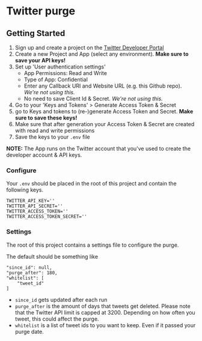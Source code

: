 # Twitter purge

## Getting Started

1. Sign up and create a project on the [Twitter Developer Portal](https://developer.twitter.com/)
1. Create a new Project and App (select any environment). **Make sure to save your API keys!**
1. Set up 'User authentication settings'
    * App Permissions: Read and Write
    * Type of App: Confidential 
    * Enter any Callback URI and Website URL (e.g. this Github repo). *We're not using this.*
    * No need to save Client Id & Secret. *We're not using this.*
1. Go to your 'Keys and Tokens' > Generate Access Token & Secret
1. go to Keys and tokens to (re-)generate Access Token and Secret. **Make sure to save these keys!**
1. Make sure that after generation your Access Token & Secret are created with read and write permissions 
1. Save the keys to your `.env` file

**NOTE:** The App runs on the Twitter account that you've used to create the developer account & API keys. 

### Configure 

Your `.env` should be placed in the root of this project and contain the following keys.

```
TWITTER_API_KEY=''
TWITTER_API_SECRET=''
TWITTER_ACCESS_TOKEN=''
TWITTER_ACCESS_TOKEN_SECRET=''
```

### Settings

The root of this project contains a settings file to configure the purge.

The default should be something like
```
"since_id": null,
"purge_after": 180,
"whitelist": [
    "tweet_id"
]
```

- `since_id` gets updated after each run
- `purge_after` is the amount of days that tweets get deleted. Please note that the Twitter API limit is capped at 3200. Depending on how often you tweet, this could affect the purge.
- `whitelist` is a list of tweet ids to you want to keep. Even if it passed your purge date.